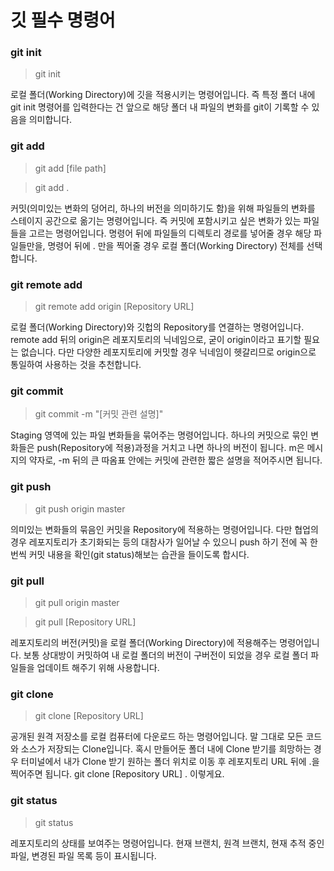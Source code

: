 # 깃 필수 명령어

### git init
> git init

로컬 폴더(Working Directory)에 깃을 적용시키는 명령어입니다. 즉 특정 폴더 내에 git init 명령어를 입력한다는 건 앞으로 해당 폴더 내 파일의 변화를 git이 기록할 수 있음을 의미합니다.

### git add

> git add [file path]

> git add .

커밋(의미있는 변화의 덩어리, 하나의 버전을 의미하기도 함)을 위해 파일들의 변화를 스테이지 공간으로 옮기는 명령어입니다. 즉 커밋에 포함시키고 싶은 변화가 있는 파일들을 고르는 명령어입니다. 명령어 뒤에 파일들의 디렉토리 경로를 넣어줄 경우 해당 파일들만을, 명령어 뒤에 . 만을 찍어줄 경우 로컬 폴더(Working Directory) 전체를 선택합니다.

### git remote add
> git remote add origin [Repository URL]

로컬 폴더(Working Directory)와 깃헙의 Repository를 연결하는 명령어입니다.
remote add 뒤의 origin은 레포지토리의 닉네임으로, 굳이 origin이라고 표기할 필요는 없습니다. 다만 다양한 레포지토리에 커밋할 경우 닉네임이 헷갈리므로 origin으로 통일하여 사용하는 것을 추천합니다.

### git commit
>git commit -m "[커밋 관련 설명]"

Staging 영역에 있는 파일 변화들을 묶어주는 명령어입니다. 하나의 커밋으로 묶인 변화들은 push(Repository에 적용)과정을 거치고 나면 하나의 버전이 됩니다. m은 메시지의 약자로, -m 뒤의 큰 따옴표 안에는 커밋에 관련한 짧은 설명을 적어주시면 됩니다.

### git push
>git push origin master

의미있는 변화들의 묶음인 커밋을 Repository에 적용하는 명령어입니다. 다만 협업의 경우 레포지토리가 초기화되는 등의 대참사가 일어날 수 있으니 push 하기 전에 꼭 한번씩 커밋 내용을 확인(git status)해보는 습관을 들이도록 합시다.

### git pull
>git pull origin master

>git pull [Repository URL]

레포지토리의 버전(커밋)을 로컬 폴더(Working Directory)에 적용해주는 명령어입니다. 보통 상대방이 커밋하여 내 로컬 폴더의 버전이 구버전이 되었을 경우 로컬 폴더 파일들을 업데이트 해주기 위해 사용합니다.

### git clone
>git clone [Repository URL]

공개된 원격 저장소를 로컬 컴퓨터에 다운로드 하는 명령어입니다. 말 그대로 모든 코드와 소스가 저장되는 Clone입니다. 혹시 만들어둔 폴더 내에 Clone 받기를 희망하는 경우 터미널에서 내가 Clone 받기 원하는 폴더 위치로 이동 후 레포지토리 URL 뒤에 .을 찍어주면 됩니다. git clone [Repository URL] . 이렇게요.

### git status
> git status

레포지토리의 상태를 보여주는 명령어입니다. 현재 브랜치, 원격 브랜치, 현재 추적 중인 파일, 변경된 파일 목록 등이 표시됩니다.